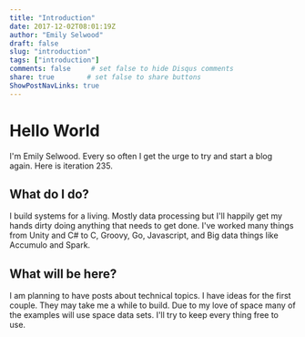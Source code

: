 ```yaml
---
title: "Introduction"
date: 2017-12-02T08:01:19Z
author: "Emily Selwood"
draft: false
slug: "introduction"
tags: ["introduction"]
comments: false     # set false to hide Disqus comments
share: true        # set false to share buttons
ShowPostNavLinks: true
---
```


# Hello World

I'm Emily Selwood. Every so often I get the urge to try and start a blog again. Here is iteration 235.

## What do I do?

I build systems for a living. Mostly data processing but I'll happily get my hands dirty doing anything that needs to get done. I've worked many things from Unity and C# to C, Groovy, Go, Javascript, and Big data things like Accumulo and Spark. 

## What will be here?

I am planning to have posts about technical topics. I have ideas for the first couple. They may take me a while to build. Due to my love of space many of the examples will use space data sets. I'll try to keep every thing free to use.